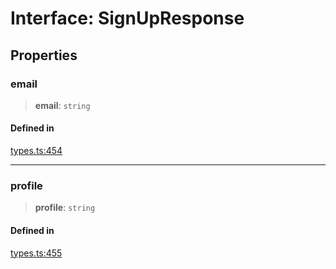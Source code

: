 # Interface: SignUpResponse

## Properties

### email

> **email**: `string`

#### Defined in

[types.ts:454](https://github.com/monerium/js-monorepo/blob/main/packages/sdk/src/types.ts#L454)

***

### profile

> **profile**: `string`

#### Defined in

[types.ts:455](https://github.com/monerium/js-monorepo/blob/main/packages/sdk/src/types.ts#L455)
